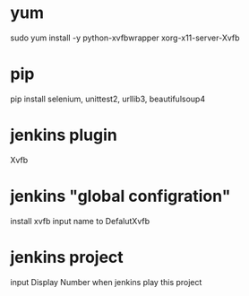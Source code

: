 # yum
  sudo yum install -y python-xvfbwrapper xorg-x11-server-Xvfb

# pip
  pip install selenium, unittest2, urllib3, beautifulsoup4

# jenkins plugin
  Xvfb

# jenkins "global configration"
  install xvfb
  input name to DefalutXvfb

# jenkins project
  input Display Number when jenkins play this project
